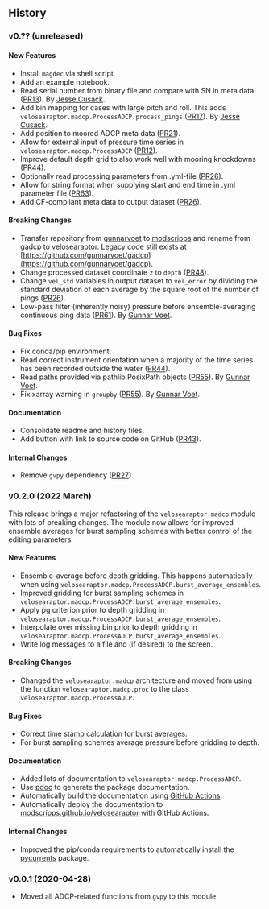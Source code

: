## History

### v0.?? (unreleased)

#### New Features
- Install `magdec` via shell script.
- Add an example notebook.
- Read serial number from binary file and compare with SN in meta data ([PR13]( https://github.com/modscripps/velosearaptor/pull/13)). By [Jesse Cusack](https://github.com/jessecusack/).
- Add bin mapping for cases with large pitch and roll. This adds `velosearaptor.madcp.ProcessADCP.process_pings` ([PR17]( https://github.com/modscripps/velosearaptor/pull/17)). By [Jesse Cusack](https://github.com/jessecusack/).
- Add position to moored ADCP meta data ([PR21]( https://github.com/modscripps/velosearaptor/pull/21)).
- Allow for external input of pressure time series in `velosearaptor.madcp.ProcessADCP` ([PR12]( https://github.com/modscripps/velosearaptor/pull/12)).
- Improve default depth grid to also work well with mooring knockdowns ([PR44]( https://github.com/modscripps/velosearaptor/pull/44)).
- Optionally read processing parameters from .yml-file ([PR26]( https://github.com/modscripps/velosearaptor/pull/26)).
- Allow for string format when supplying start and end time in .yml parameter file ([PR63]( https://github.com/modscripps/velosearaptor/pull/63)).
- Add CF-compliant meta data to output dataset ([PR26]( https://github.com/modscripps/velosearaptor/pull/26)).

#### Breaking Changes
- Transfer repository from [gunnarvoet](https://github.com/gunnarvoet/) to [modscripps](https://github.com/modscripps/) and rename from gadcp to velosearaptor. Legacy code still exists at [https://github.com/gunnarvoet/gadcp](https://github.com/gunnarvoet/gadcp).
- Change processed dataset coordinate `z` to `depth` ([PR48]( https://github.com/modscripps/velosearaptor/pull/48)).
- Change `vel_std` variables in output dataset to `vel_error` by dividing the standard deviation of each average by the square root of the number of pings ([PR26]( https://github.com/modscripps/velosearaptor/pull/26)).
- Low-pass filter (inherently noisy) pressure before ensemble-averaging continuous ping data ([PR61]( https://github.com/modscripps/velosearaptor/pull/61)). By [Gunnar Voet](https://github.com/gunnarvoet/).

#### Bug Fixes
- Fix conda/pip environment.
- Read correct instrument orientation when a majority of the time series has been recorded outside the water ([PR44]( https://github.com/modscripps/velosearaptor/pull/44)).
- Read paths provided via pathlib.PosixPath objects ([PR55]( https://github.com/modscripps/velosearaptor/pull/55)). By [Gunnar Voet](https://github.com/gunnarvoet/).
- Fix xarray warning in `groupby` ([PR55]( https://github.com/modscripps/velosearaptor/pull/64)). By [Gunnar Voet](https://github.com/gunnarvoet/).

#### Documentation
- Consolidate readme and history files.
- Add button with link to source code on GitHub ([PR43]( https://github.com/modscripps/velosearaptor/pull/43)).

#### Internal Changes
- Remove `gvpy` dependency ([PR27]( https://github.com/modscripps/velosearaptor/pull/27)).



### v0.2.0 (2022 March)
This release brings a major refactoring of the `velosearaptor.madcp` module with lots of breaking changes. The module now allows for improved ensemble averages for burst sampling schemes with better control of the editing parameters.

#### New Features
- Ensemble-average before depth gridding. This happens automatically when using `velosearaptor.madcp.ProcessADCP.burst_average_ensembles`.
- Improved gridding for burst sampling schemes in `velosearaptor.madcp.ProcessADCP.burst_average_ensembles`.
- Apply pg criterion prior to depth gridding in `velosearaptor.madcp.ProcessADCP.burst_average_ensembles`.
- Interpolate over missing bin prior to depth gridding in `velosearaptor.madcp.ProcessADCP.burst_average_ensembles`.
- Write log messages to a file and (if desired) to the screen.

#### Breaking Changes
- Changed the `velosearaptor.madcp` architecture and moved from using the function `velosearaptor.madcp.proc` to the class `velosearaptor.madcp.ProcessADCP`.

#### Bug Fixes
- Correct time stamp calculation for burst averages.
- For burst sampling schemes average pressure before gridding to depth.

#### Documentation
- Added lots of documentation to `velosearaptor.madcp.ProcessADCP`.
- Use [pdoc](https://pdoc.dev/docs/pdoc.html) to generate the package documentation.
- Automatically build the documentation using [GitHub Actions](https://github.com/modscripps/velosearaptor/actions).
- Automatically deploy the documentation to [modscripps.github.io/velosearaptor](https://modscripps.github.io/velosearaptor/velosearaptor.html) with GitHub Actions.

#### Internal Changes
- Improved the pip/conda requirements to automatically install the [pycurrents](https://currents.soest.hawaii.edu/hgstage/pycurrents) package.


### v0.0.1 (2020-04-28)
* Moved all ADCP-related functions from `gvpy` to this module.
